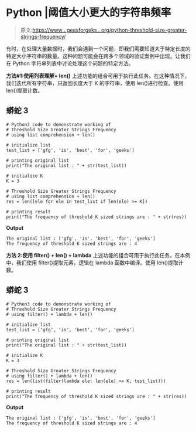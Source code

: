 # Python |阈值大小更大的字符串频率

> 原文:[https://www . geesforgeks . org/python-threshold-size-greater-strings-frequency/](https://www.geeksforgeeks.org/python-threshold-size-greater-strings-frequency/)

有时，在处理大量数据时，我们会遇到一个问题，即我们需要知道大于特定长度的特定大小字符串的数量。这种问题可能会在跨多个领域的验证案例中出现。让我们在 Python 字符串列表中讨论处理这个问题的特定方法。

**方法#1:使用列表理解+ len()**
上述功能的组合可用于执行此任务。在这种情况下，我们迭代所有字符串，只返回长度大于 K 的字符串，使用 len()进行检查。使用 len()提取计数。

## 蟒蛇 3

```
# Python3 code to demonstrate working of
# Threshold Size Greater Strings Frequency
# using list comprehension + len()

# initialize list
test_list = ['gfg', 'is', 'best', 'for', 'geeks']

# printing original list
print("The original list : " + str(test_list))

# initialize K
K = 3

# Threshold Size Greater Strings Frequency
# using list comprehension + len()
res = len([ele for ele in test_list if len(ele) >= K])

# printing result
print("The frequency of threshold K sized strings are : " + str(res))
```

**Output**

```
The original list : ['gfg', 'is', 'best', 'for', 'geeks']
The frequency of threshold K sized strings are : 4
```

**方法 2:使用 filter() + len() + lambda**
上述功能的组合可用于执行此任务。在本例中，我们使用 filter()提取元素，逻辑在 lambda 函数中编译。使用 len()提取计数。

## 蟒蛇 3

```
# Python3 code to demonstrate working of
# Threshold Size Greater Strings Frequency
# using filter() + lambda + len()

# initialize list
test_list = ['gfg', 'is', 'best', 'for', 'geeks']

# printing original list
print("The original list : " + str(test_list))

# initialize K
K = 3

# Threshold Size Greater Strings Frequency
# using filter() + lambda + len()
res = len(list(filter(lambda ele: len(ele) >= K, test_list)))

# printing result
print("The frequency of threshold K sized strings are : " + str(res))
```

**Output**

```
The original list : ['gfg', 'is', 'best', 'for', 'geeks']
The frequency of threshold K sized strings are : 4
```